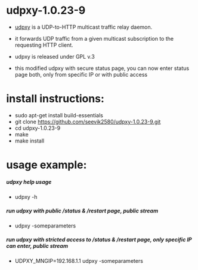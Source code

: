 # udpxy-1.0.23-9
- [udpxy](https://github.com/pcherenkov/udpxy) is a UDP-to-HTTP multicast traffic relay daemon.
- it forwards UDP traffic from a given multicast subscription to the requesting HTTP client.
- udpxy is released under GPL v.3

- this modified udpxy with secure status page, you can now enter status page both, only from specific IP or with public access

# install instructions:
- sudo apt-get install build-essentials
- git clone https://github.com/seevik2580/udpxy-1.0.23-9.git
- cd udpxy-1.0.23-9
- make
- make install

# usage example:
##### udpxy help usage
- udpxy -h

##### run udpxy with public /status & /restart page, public stream
- udpxy	-someparameters			

##### run udpxy with stricted access to /status & /restart page, only specific IP can enter, public stream
- UDPXY_MNGIP=192.168.1.1 udpxy	-someparameters

